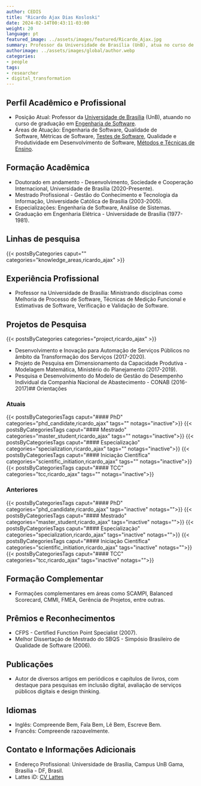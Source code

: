 ```yaml
---
author: CEDIS
title: "Ricardo Ajax Dias Kosloski"
date: 2024-02-14T00:43:11-03:00
weight: 20
language: pt
featured_image: ../assets/images/featured/Ricardo_Ajax.jpg
summary: Professor da Universidade de Brasília (UnB), atua no curso de graduação em Engenharia de Software. 
authorimage: ../assets/images/global/author.webp
categories:
- people
tags: 
- researcher
- digital_transformation
---
```

## Perfil Acadêmico e Profissional
- Posição Atual: Professor da [Universidade de Brasília](https://www.unb.br/) (UnB), atuando no curso de graduação em [Engenharia de Software](http://software.unb.br/). 
- Áreas de Atuação: Engenharia de Software, Qualidade de Software, Métricas de Software, [Testes de Software](https://www.cedis.unb.br/o-cedis/%C3%A1reas-de-pesquisa/verifica%C3%A7%C3%A3o-valida%C3%A7%C3%A3o-e-testes), Qualidade e Produtividade em Desenvolvimento de Software, [Métodos e Técnicas de Ensino](https://www.cedis.unb.br/o-cedis/%C3%A1reas-de-pesquisa/metodologias-ativas-no-ensino-superior)​​.
## Formação Acadêmica
- Doutorado em andamento - Desenvolvimento, Sociedade e Cooperação Internacional, Universidade de Brasília (2020-Presente).
- Mestrado Profissional - Gestão do Conhecimento e Tecnologia da Informação, Universidade Católica de Brasília (2003-2005).
- Especializações: Engenharia de Software, Análise de Sistemas.
- Graduação em Engenharia Elétrica - Universidade de Brasília (1977-1981)​​.
## Linhas de pesquisa
{{< postsByCategories caput="" categories="knowledge_areas,ricardo_ajax" >}}
## Experiência Profissional
- Professor na Universidade de Brasília: Ministrando disciplinas como Melhoria de Processo de Software, Técnicas de Medição Funcional e Estimativas de Software, Verificação e Validação de Software​​.
## Projetos de Pesquisa
{{< postsByCategories categories="project,ricardo_ajax" >}}
- Desenvolvimento e Inovação para Automação de Serviços Públicos no âmbito da Transformação dos Serviços (2017-2020).
- Projeto de Pesquisa em Dimensionamento da Capacidade Produtiva - Modelagem Matemática, Ministério do Planejamento (2017-2019).
- Pesquisa e Desenvolvimento do Modelo de Gestão do Desempenho Individual da Companhia Nacional de Abastecimento - CONAB (2016-2017)​​## Orientações
### Atuais
{{< postsByCategoriesTags caput="#### PhD" categories="phd_candidate,ricardo_ajax" tags="" notags="inactive">}}
{{< postsByCategoriesTags caput="#### Mestrado" categories="master_student,ricardo_ajax" tags="" notags="inactive">}}
{{< postsByCategoriesTags caput="#### Especializaçào" categories="specialization,ricardo_ajax" tags="" notags="inactive">}}
{{< postsByCategoriesTags caput="#### Iniciação Científica" categories="scientific_initiation,ricardo_ajax" tags="" notags="inactive">}}
{{< postsByCategoriesTags caput="#### TCC" categories="tcc,ricardo_ajax" tags="" notags="inactive">}}

### Anteriores
{{< postsByCategoriesTags caput="#### PhD" categories="phd_candidate,ricardo_ajax" tags="inactive" notags="">}}
{{< postsByCategoriesTags caput="#### Mestrado" categories="master_student,ricardo_ajax" tags="inactive" notags="">}}
{{< postsByCategoriesTags caput="#### Especializaçào" categories="specialization,ricardo_ajax" tags="inactive" notags="">}}
{{< postsByCategoriesTags caput="#### Iniciação Científica" categories="scientific_initiation,ricardo_ajax" tags="inactive" notags="">}}
{{< postsByCategoriesTags caput="#### TCC" categories="tcc,ricardo_ajax" tags="inactive" notags="">}}
## Formação Complementar
- Formações complementares em áreas como SCAMPI, Balanced Scorecard, CMMI, FMEA, Gerência de Projetos, entre outras​​.
## Prêmios e Reconhecimentos
- CFPS - Certified Function Point Specialist (2007).
- Melhor Dissertação de Mestrado do SBQS - Simpósio Brasileiro de Qualidade de Software (2006)​​.
## Publicações
- Autor de diversos artigos em periódicos e capítulos de livros, com destaque para pesquisas em inclusão digital, avaliação de serviços públicos digitais e design thinking​​.
## Idiomas
- Inglês: Compreende Bem, Fala Bem, Lê Bem, Escreve Bem.
- Francês: Compreende razoavelmente​​.
## Contato e Informações Adicionais
- Endereço Profissional: Universidade de Brasília, Campus UnB Gama, Brasília - DF, Brasil.
- Lattes iD: [CV Lattes](http://lattes.cnpq.br/8309011123228244)